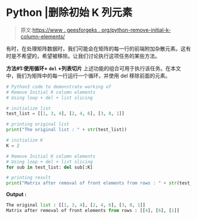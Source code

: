 # Python |删除初始 K 列元素

> 原文:[https://www . geesforgeks . org/python-remove-initial-k-column-elements/](https://www.geeksforgeeks.org/python-remove-initial-k-column-elements/)

有时，在处理矩阵数据时，我们可能会在矩阵的每一行的前端附加杂散元素。这有时是不希望的，希望被移除。让我们讨论执行这项任务的某些方法。

**方法#1:使用循环+ `del` +列表切片**
上述功能的组合可用于执行该任务。在本文中，我们为矩阵中的每一行运行一个循环，并使用 del 移除前面的元素。

```py
# Python3 code to demonstrate working of
# Remove Initial K column elements
# Using loop + del + list slicing

# initialize list
test_list = [[1, 3, 4], [2, 4, 6], [3, 8, 1]]

# printing original list 
print("The original list : " + str(test_list))

# initialize K 
K = 2

# Remove Initial K column elements
# Using loop + del + list slicing
for sub in test_list: del sub[:K]

# printing result
print("Matrix after removal of front elements from rows : " + str(test_list))
```

**Output :**

```py
The original list : [[1, 3, 4], [2, 4, 6], [3, 8, 1]]
Matrix after removal of front elements from rows : [[4], [6], [1]]

```